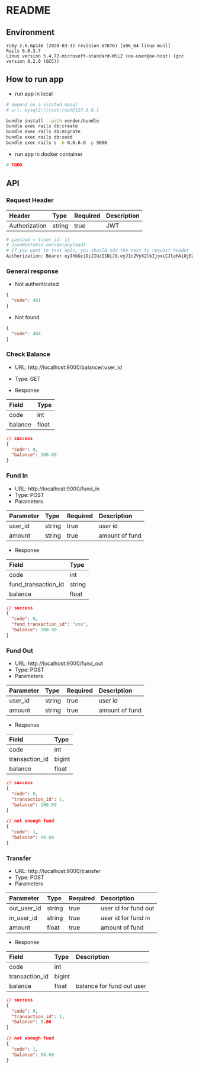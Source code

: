 # README

## Environment

```
ruby 2.6.6p146 (2020-03-31 revision 67876) [x86_64-linux-musl]
Rails 6.0.3.7
Linux version 5.4.72-microsoft-standard-WSL2 (oe-user@oe-host) (gcc version 8.2.0 (GCC))
```

## How to run app

- run app in local

```sh
# depend on a visited mysql
# url: mysql2://root:root@127.0.0.1

bundle install --path vendor/bundle
bundle exec rails db:create
bundle exec rails db:migrate
bundle exec rails db:seed
bundle exec rails s -b 0.0.0.0 -p 9000
```

- run app in docker container

```sh
# TODO
```

## API

### Request Header

| Header | Type | Required | Description |
| :- | :- | :- | :- |
| Authorization | string | true  | JWT |

```sh
# payload = {user_id: 1}
# JsonWebToken.encode(payload)
# If you want to test apis, you should add the next to request header
Authorization: Bearer eyJhbGciOiJIUzI1NiJ9.eyJ1c2VyX2lkIjoxLCJleHAiOjE2MjI2NTA2MjF9.UKHk2HFMrIbf38Bb67PK_O7_kHYucSHnp9qkYSa-pe8
```

### General response

- Not authenticated

```json
{
  "code": 401
}
```

- Not found

```json
{
  "code": 404
}
```

### Check Balance

- URL: http://localhost:9000/balance/:user_id
- Type: GET

- Response

| Field | Type |
| :- | :- |
| code | int |
| balance | float |

```json
// success
{
  "code": 0,
  "balance": 100.00
}
```

### Fund In

- URL: http://localhost:9000/fund_in
- Type: POST
- Parameters

| Parameter | Type | Required | Description |
| :- | :- | :- | :- |
| user_id | string | true | user id |
| amount | string | true | amount of fund |

- Response

| Field | Type |
| :- | :- |
| code | int |
| fund_transaction_id | string |
| balance | float |

```json
// success
{
  "code": 0,
  "fund_transaction_id": "xxx",
  "balance": 100.00
}
```

### Fund Out

- URL: http://localhost:9000/fund_out
- Type: POST
- Parameters

| Parameter | Type | Required | Description |
| :- | :- | :- | :- |
| user_id | string | true | user id |
| amount | string | true | amount of fund |

- Response

| Field | Type |
| :- | :- |
| code | int |
| transaction_id | bigint |
| balance | float |

```json
// success
{
  "code": 0,
  "transaction_id": 1,
  "balance": 100.00
}

// not enough fund
{
  "code": 1,
  "balance": 90.00
}
```

### Transfer

- URL: http://localhost:9000/transfer
- Type: POST
- Parameters

| Parameter | Type | Required | Description |
| :- | :- | :- | :- |
| out_user_id | string | true | user id for fund out |
| in_user_id | string | true | user id for fund in |
| amount | float | true | amount of fund |

- Response

| Field | Type | Description |
| :- | :- | :- |
| code | int |
| transaction_id | bigint |
| balance | float | balance for fund out user |

```json
// success
{
  "code": 0,
  "transaction_id": 1,
  "balance": 0.00
}

// not enough fund
{
  "code": 1,
  "balance": 90.00
}
```
